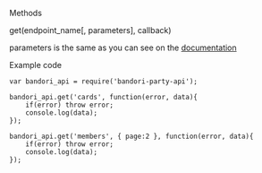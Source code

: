 
Methods

get(endpoint_name[, parameters], callback)

parameters is the same as you can see on the [documentation](https://github.com/SchoolIdolTomodachi/BanGDream/wiki/BanG-Dream!-Girls-Band-API)

Example code
~~~~
var bandori_api = require('bandori-party-api');

bandori_api.get('cards', function(error, data){
    if(error) throw error;
    console.log(data);
});

bandori_api.get('members', { page:2 }, function(error, data){
    if(error) throw error;
    console.log(data);
});
~~~~
